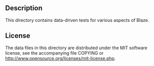Description
------------

This directory contains data-driven tests for various aspects of Blaze.

License
--------

The data files in this directory are distributed under the MIT software
license, see the accompanying file COPYING or
http://www.opensource.org/licenses/mit-license.php.

